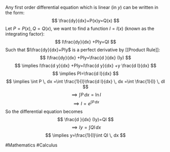 Any first order differential equation which is linear (in $y$) can be written in the form:
$$
\frac{dy}{dx}+P(x)y=Q(x)
$$
Let $P=P(x), Q=Q(x)$, we want to find a function $I=I(x)$ (known as the integrating factor):
$$
I\frac{dy}{dx} +PIy=QI
$$
Such that $I\frac{dy}{dx}+PIy$ is a perfect derivative by [[Product Rule]]:
$$
I\frac{dy}{dx} +PIy=\frac{d }{dx} (Iy)
$$
$$
\implies I\frac{d y}{dx} +PIy=I\frac{d y}{dx} +y \frac{d I}{dx} 
$$
$$
\implies PI=\frac{d I}{dx} 
$$
$$
\implies \int P \, dx =\int \frac{1}{I}\frac{d I}{dx}  \, dx =\int \frac{1}{I} \, dI 
$$
$$
\implies \int P \, dx =\ln I
$$
$$
\implies I = e^{ \int P \, dx  }
$$
So the differential equation becomes
$$
\frac{d }{dx} (Iy)=QI
$$
$$
\implies Iy = \int QI \, dx 
$$
$$
\implies y=\frac{1}{I}\int QI \, dx 
$$

#Mathematics #Calculus